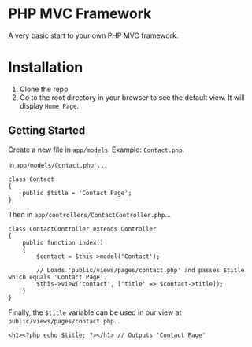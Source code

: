 PHP MVC Framework
============================
A very basic start to your own PHP MVC framework.

Installation
============================
  1. Clone the repo
  2. Go to the root directory in your browser to see the default view. It will display `Home Page`.

Getting Started
----------------------------
Create a new file in `app/models`. Example: `Contact.php`.

In `app/models/Contact.php'...`

```
class Contact
{
    public $title = 'Contact Page';
}
```

Then in `app/controllers/ContactController.php`...

```
class ContactController extends Controller
{
    public function index()
    {
        $contact = $this->model('Contact');

        // Loads 'public/views/pages/contact.php' and passes $title which equals 'Contact Page'.
        $this->view('contact', ['title' => $contact->title]);
    }
}
```

Finally, the `$title` variable can be used in our view at `public/views/pages/contact.php`...

```
<h1><?php echo $title; ?></h1> // Outputs 'Contact Page'
```
